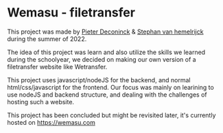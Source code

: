 # Wemasu - filetransfer

This project was made by [Pieter Deconinck](https://github.com/Pieter-Deconinck) & [Stephan van hemelrijck](https://github.com/StephanVanHemelrijck) during the summer of 2022. 

The idea of this project was learn and also utilize the skills we learned during the schoolyear, we decided on making our own version of a filetransfer website like Wetransfer.

This project uses javascript/nodeJS for the backend, and normal html/css/javascript for the frontend. Our focus was mainly on learining to use nodeJS and backend structure, and dealing with the challenges of hosting such a website. 

This project has been concluded but might be revisited later, it's currently hosted on https://wemasu.com


